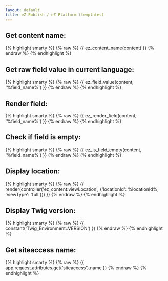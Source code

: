 ```yaml
---
layout: default
title: eZ Publish / eZ Platform (templates)
---
```


## Get content name: ##

{% highlight smarty %}
{% raw %}
{{ ez_content_name(content) }}
{% endraw %}
{% endhighlight %}

## Get raw field value in current language: ##

{% highlight smarty %}
{% raw %}
{{ ez_field_value(content, '%field_name%') }}
{% endraw %}
{% endhighlight %}

## Render field: ##

{% highlight smarty %}
{% raw %}
{{ ez_render_field(content, '%field_name%') }}
{% endraw %}
{% endhighlight %}

## Check if field is empty: ##

{% highlight smarty %}
{% raw %}
{{ ez_is_field_empty(content, '%field_name%') }}
{% endraw %}
{% endhighlight %}

## Display location: ##

{% highlight smarty %}
{% raw %}
{{ render(controller('ez_content:viewLocation', {'locationId': %locationId%, 'viewType': 'full'})) }}
{% endraw %}
{% endhighlight %}

## Display Twig version: ##

{% highlight smarty %}
{% raw %}
{{ constant('Twig_Environment::VERSION') }}
{% endraw %}
{% endhighlight %}

## Get siteaccess name: ##

{% highlight smarty %}
{% raw %}
{{ app.request.attributes.get('siteaccess').name }}
{% endraw %}
{% endhighlight %}
